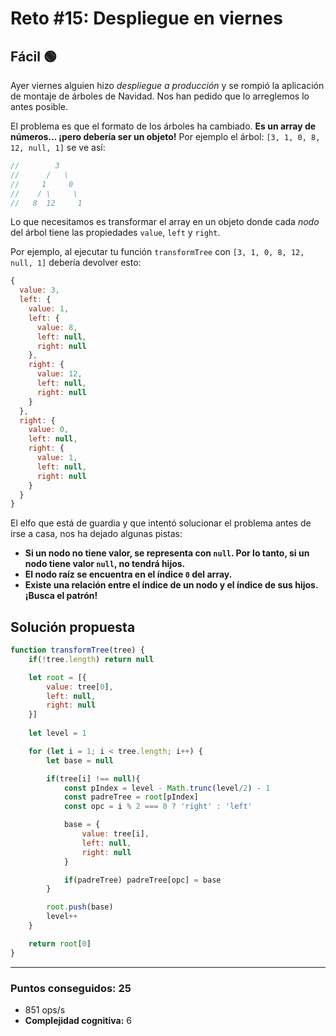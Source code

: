 # Reto #15: Despliegue en viernes

## Fácil 🟢

Ayer viernes alguien hizo *despliegue a producción* y se rompió la aplicación de montaje de árboles de Navidad. Nos han pedido que lo arreglemos lo antes posible.

El problema es que el formato de los árboles ha cambiado. **Es un array de números… ¡pero debería ser un objeto!** Por ejemplo el árbol: `[3, 1, 0, 8, 12, null, 1]` se ve así:

```javascript
//        3
//      /   \
//     1     0
//    / \     \
//   8  12     1
```

Lo que necesitamos es transformar el array en un objeto donde cada *nodo* del árbol tiene las propiedades `value`, `left` y `right`.

Por ejemplo, al ejecutar tu función `transformTree` con `[3, 1, 0, 8, 12, null, 1]` debería devolver esto:
```javascript
{
  value: 3,
  left: {
    value: 1,
    left: {
      value: 8,
      left: null,
      right: null
    },
    right: {
      value: 12,
      left: null,
      right: null
    }
  },
  right: {
    value: 0,
    left: null,
    right: {
      value: 1,
      left: null,
      right: null
    }
  }
}
```

El elfo que está de guardia y que intentó solucionar el problema antes de irse a casa, nos ha dejado algunas pistas:

* **Si un nodo no tiene valor, se representa con `null`. Por lo tanto, si un nodo tiene valor `null`, no tendrá hijos.**
* **El nodo raíz se encuentra en el índice `0` del array.**
* **Existe una relación entre el índice de un nodo y el índice de sus hijos. ¡Busca el patrón!**


## Solución propuesta

```javascript
function transformTree(tree) {
    if(!tree.length) return null

    let root = [{
        value: tree[0],
        left: null,
        right: null
    }]
    
    let level = 1 

    for (let i = 1; i < tree.length; i++) {
        let base = null

        if(tree[i] !== null){
            const pIndex = level - Math.trunc(level/2) - 1
            const padreTree = root[pIndex]
            const opc = i % 2 === 0 ? 'right' : 'left' 

            base = {
                value: tree[i],
                left: null,
                right: null
            }

            if(padreTree) padreTree[opc] = base 
        }   

        root.push(base)
        level++
    }

    return root[0]
}
```

---

### Puntos conseguidos: 25

* 851 ops/s
* **Complejidad cognitiva:** 6